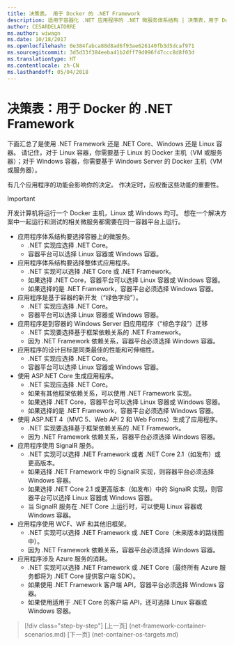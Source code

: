 ```yaml
---
title: 决策表。 用于 Docker 的 .NET Framework
description: 适用于容器化 .NET 应用程序的 .NET 微服务体系结构 | 决策表，用于 Docker 的 .NET Framework
author: CESARDELATORRE
ms.author: wiwagn
ms.date: 10/18/2017
ms.openlocfilehash: 0e384fabca88d8ad6f93ae626140fb3d5dcaf971
ms.sourcegitcommit: 3d5d33f384eeba41b2dff79d096f47ccc8d8f03d
ms.translationtype: HT
ms.contentlocale: zh-CN
ms.lasthandoff: 05/04/2018
---
```

# <a name="decision-table-net-frameworks-to-use-for-docker"></a>决策表：用于 Docker 的 .NET Framework

下面汇总了是使用 .NET Framework 还是 .NET Core、Windows 还是 Linux 容器。 请记住，对于 Linux 容器，你需要基于 Linux 的 Docker 主机（VM 或服务器）；对于 Windows 容器，你需要基于 Windows Server 的 Docker 主机（VM 或服务器）。

有几个应用程序的功能会影响你的决定。 作决定时，应权衡这些功能的重要性。

> [!IMPORTANT]
> 开发计算机将运行一个 Docker 主机，Linux 或 Windows 均可。 想在一个解决方案中一起运行和测试的相关微服务都需要在同一容器平台上运行。

* 应用程序体系结构要选择容器上的微服务。
    - .NET 实现应选择 .NET Core。
    - 容器平台可以选择 Linux 容器或 Windows 容器。
* 应用程序体系结构要选择整体式应用程序。
    - .NET 实现可以选择 .NET Core 或 .NET Framework。
    - 如果选择 .NET Core，容器平台可以选择 Linux 容器或 Windows 容器。
    - 如果选择的是 .NET Framework，容器平台必须选择 Windows 容器。
* 应用程序是基于容器的新开发（“绿色字段”）。
    - .NET 实现应选择 .NET Core。
    - 容器平台可以选择 Linux 容器或 Windows 容器。
* 应用程序是到容器的 Windows Server 旧应用程序（“棕色字段”）迁移
    - .NET 实现要选择基于框架依赖关系的 .NET Framework。
    - 因为 .NET Framework 依赖关系，容器平台必须选择 Windows 容器。
* 应用程序的设计目标是同类最佳的性能和可伸缩性。
    - .NET 实现应选择 .NET Core。
    - 容器平台可以选择 Linux 容器或 Windows 容器。
* 使用 ASP.NET Core 生成应用程序。
    - .NET 实现应选择 .NET Core。
    - 如果有其他框架依赖关系，可以使用 .NET Framework 实现。
    - 如果选择 .NET Core，容器平台可以选择 Linux 容器或 Windows 容器。
    - 如果选择的是 .NET Framework，容器平台必须选择 Windows 容器。
* 使用 ASP.NET 4（MVC 5、Web API 2 和 Web Forms）生成了应用程序。
    - .NET 实现要选择基于框架依赖关系的 .NET Framework。
    - 因为 .NET Framework 依赖关系，容器平台必须选择 Windows 容器。
* 应用程序使用 SignalR 服务。
    - .NET 实现可以选择 .NET Framework 或者 .NET Core 2.1（如发布）或更高版本。
    - 如果选择 .NET Framework 中的 SignalR 实现，则容器平台必须选择 Windows 容器。
    - 如果选择 .NET Core 2.1 或更高版本（如发布）中的 SignalR 实现，则容器平台可以选择 Linux 容器或 Windows 容器。  
    - 当 SignalR 服务在 .NET Core 上运行时，可以使用 Linux 容器或 Windows 容器。
* 应用程序使用 WCF、WF 和其他旧框架。
    - .NET 实现可以选择 .NET Framework 或 .NET Core（未来版本的路线图中）。
    - 因为 .NET Framework 依赖关系，容器平台必须选择 Windows 容器。
* 应用程序涉及 Azure 服务的消耗。
    - .NET 实现可以选择 .NET Framework 或 .NET Core（最终所有 Azure 服务都将为 .NET Core 提供客户端 SDK）。
    - 如果使用 .NET Framework 客户端 API，容器平台必须选择 Windows 容器。
    - 如果使用适用于 .NET Core 的客户端 API，还可选择 Linux 容器或 Windows 容器。

>[!div class="step-by-step"]
[上一页] (net-framework-container-scenarios.md) [下一页] (net-container-os-targets.md)
